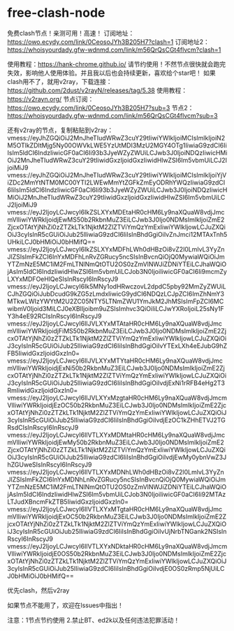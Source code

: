 # free-clash-node
免费clash节点！亲测可用！高速！
订阅地址：https://owo.ecydy.com/link/0CeosoJYh3B205H7?clash=1
订阅地址2：https://whoisyourdady.gfw-wdnmd.com/link/m56QrQsCGt4flvcm?clash=1


使用教程：https://hank-chrome.github.io/
请节约使用！不然节点很快就会跑完失效，影响他人使用体验。并且我以后也会持续更新，喜欢给个star吧！
如果clash用不了，就用v2ray，下载连接：https://github.com/2dust/v2rayN/releases/tag/5.38
使用教程：https://v2rayn.org/
节点订阅：https://owo.ecydy.com/link/0CeosoJYh3B205H7?sub=3
节点2：https://whoisyourdady.gfw-wdnmd.com/link/m56QrQsCGt4flvcm?sub=3

还有v2ray的节点，复制粘贴到v2ray：
vmess://eyJhZGQiOiJ2MnJheTIudWRwZ3cuY29tIiwiYWlkIjoiMCIsImlkIjoiN2M5OTlkZDItMjg5Ny00OWVkLWE5YzUtMDI3MzU2MGY4OTg1IiwiaG9zdCI6IiIsIm5ldCI6IndzIiwicGF0aCI6Ii93b3JyeWZyZWUiLCJwb3J0IjoiNDQzIiwicHMiOiJ2MnJheTIudWRwZ3cuY29tIiwidGxzIjoidGxzIiwidHlwZSI6Im5vbmUiLCJ2IjoiMiJ9
vmess://eyJhZGQiOiJ2MnJheTIudWRwZ3cuY29tIiwiYWlkIjoiMCIsImlkIjoiYjViZDc2MmYtNTM0MC00YTI2LWEwMmYtZGFkZmEyODRhYWQzIiwiaG9zdCI6IiIsIm5ldCI6IndzIiwicGF0aCI6Ii93b3JyeWZyZWUiLCJwb3J0IjoiNDQzIiwicHMiOiJ2MnJheTIudWRwZ3cuY29tIiwidGxzIjoidGxzIiwidHlwZSI6Im5vbmUiLCJ2IjoiMiJ9
vmess://eyJ2IjoyLCJwcyI6IkZSLXYxMDEtaHR0cHM6Ly9naXQuaW8vdjJmcmVlIiwiYWRkIjoidjEwMS50b2RkbnMuZ3EiLCJwb3J0Ijo0NDMsImlkIjoiZmE2ZjcxOTAtYjNhZi0zZTZkLTk1NjktM2ZlZTViYmQzYmExIiwiYWlkIjowLCJuZXQiOiJ3cyIsInR5cGUiOiJub25lIiwiaG9zdCI6IiIsInBhdGgiOiIvZnJmci12MTAxTnh5UHkiLCJ0bHMiOiJ0bHMifQ==
vmess://eyJ2IjoyLCJwcyI6IkZSLXYxMDFhLWh0dHBzOi8vZ2l0LmlvL3YyZnJlZSIsImFkZCI6InYxMDFhLnRvZGRucy5ncSIsInBvcnQiOjQ0MywiaWQiOiJmYTZmNzE5MC1iM2FmLTNlNmQtOTU2OS0zZmVlNWJiZDNiYTEiLCJhaWQiOjAsIm5ldCI6IndzIiwidHlwZSI6Im5vbmUiLCJob3N0IjoiIiwicGF0aCI6Ii9mcmZyLXYxMDFOeHlQeSIsInRscyI6InRscyJ9
vmess://eyJ2IjoyLCJwcyI6Ik5MNy1odHRwczovL2dpdC5pby92MmZyZWUiLCJhZGQiOiJubDcudG9kZG5zLmdxIiwicG9ydCI6NDQzLCJpZCI6ImZhNmY3MTkwLWIzYWYtM2U2ZC05NTY5LTNmZWU1YmJkM2JhMSIsImFpZCI6MCwibmV0Ijoid3MiLCJ0eXBlIjoibm9uZSIsImhvc3QiOiIiLCJwYXRoIjoiL25sNy1FY3h4eE92RCIsInRscyI6InRscyJ9
vmess://eyJ2IjoyLCJwcyI6IlJVLXYxMTAtaHR0cHM6Ly9naXQuaW8vdjJmcmVlIiwiYWRkIjoidjFiMS50b2RkbnMuZ3EiLCJwb3J0Ijo0NDMsImlkIjoiZmE2ZjcxOTAtYjNhZi0zZTZkLTk1NjktM2ZlZTViYmQzYmExIiwiYWlkIjowLCJuZXQiOiJ3cyIsInR5cGUiOiJub25lIiwiaG9zdCI6IiIsInBhdGgiOiIvYTExLXh4eEJubG9hZFB5IiwidGxzIjoidGxzIn0=
vmess://eyJ2IjoyLCJwcyI6IlJVLXYxMTYtaHR0cHM6Ly9naXQuaW8vdjJmcmVlIiwiYWRkIjoidjExNi50b2RkbnMuZ3EiLCJwb3J0Ijo0NDMsImlkIjoiZmE2ZjcxOTAtYjNhZi0zZTZkLTk1NjktM2ZlZTViYmQzYmExIiwiYWlkIjowLCJuZXQiOiJ3cyIsInR5cGUiOiJub25lIiwiaG9zdCI6IiIsInBhdGgiOiIvdjExNi1rRFB4eHg2T3RmIiwidGxzIjoidGxzIn0=
vmess://eyJ2IjoyLCJwcyI6IlJVLXYxMzgtaHR0cHM6Ly9naXQuaW8vdjJmcmVlIiwiYWRkIjoidjEzOC50b2RkbnMuZ3EiLCJwb3J0Ijo0NDMsImlkIjoiZmE2ZjcxOTAtYjNhZi0zZTZkLTk1NjktM2ZlZTViYmQzYmExIiwiYWlkIjowLCJuZXQiOiJ3cyIsInR5cGUiOiJub25lIiwiaG9zdCI6IiIsInBhdGgiOiIvdjEzOC1kZHhETVJ2TGRsdCIsInRscyI6InRscyJ9
vmess://eyJ2IjoyLCJwcyI6IlVTLXYxMDMtaHR0cHM6Ly9naXQuaW8vdjJmcmVlIiwiYWRkIjoidjEwMy50b2RkbnMuZ3EiLCJwb3J0Ijo0NDMsImlkIjoiZmE2ZjcxOTAtYjNhZi0zZTZkLTk1NjktM2ZlZTViYmQzYmExIiwiYWlkIjowLCJuZXQiOiJ3cyIsInR5cGUiOiJub25lIiwiaG9zdCI6IiIsInBhdGgiOiIvdjEwMy0ybnVwZ3JhZGUweSIsInRscyI6InRscyJ9
vmess://eyJ2IjoyLCJwcyI6IlVTLXYxMDNhLWh0dHBzOi8vZ2l0LmlvL3YyZnJlZSIsImFkZCI6InYxMDNhLnRvZGRucy5ncSIsInBvcnQiOjQ0MywiaWQiOiJmYTZmNzE5MC1iM2FmLTNlNmQtOTU2OS0zZmVlNWJiZDNiYTEiLCJhaWQiOjAsIm5ldCI6IndzIiwidHlwZSI6Im5vbmUiLCJob3N0IjoiIiwicGF0aCI6Ii92MTAzLTJudXBncmFkZTB5IiwidGxzIjoidGxzIn0=
vmess://eyJ2IjoyLCJwcyI6IlVTLXYxMTgtaHR0cHM6Ly9naXQuaW8vdjJmcmVlIiwiYWRkIjoidjExOC50b2RkbnMuZ3EiLCJwb3J0Ijo0NDMsImlkIjoiZmE2ZjcxOTAtYjNhZi0zZTZkLTk1NjktM2ZlZTViYmQzYmExIiwiYWlkIjowLCJuZXQiOiJ3cyIsInR5cGUiOiJub25lIiwiaG9zdCI6IiIsInBhdGgiOiIvUjNrbTNGank2NSIsInRscyI6InRscyJ9
vmess://eyJ2IjoyLCJwcyI6IlVTLXYxNDktaHR0cHM6Ly9naXQuaW8vdjJmcmVlIiwiYWRkIjoidjE0OS50b2RkbnMuZ3EiLCJwb3J0Ijo0NDMsImlkIjoiZmE2ZjcxOTAtYjNhZi0zZTZkLTk1NjktM2ZlZTViYmQzYmExIiwiYWlkIjowLCJuZXQiOiJ3cyIsInR5cGUiOiJub25lIiwiaG9zdCI6IiIsInBhdGgiOiIvdjE0OS0zRmp5NjUiLCJ0bHMiOiJ0bHMifQ==

优先clash，然后v2ray

如果节点不能用了，欢迎在lssues中指出！



注意：1节点节约使用 2.禁止BT、ed2k以及任何违法犯罪活动！
